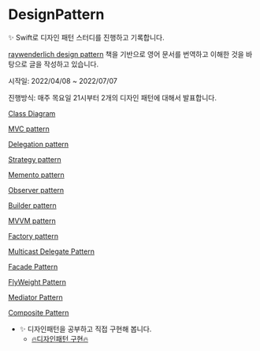 # DesignPattern

✨ Swift로 디자인 패턴 스터디를 진행하고 기록합니다. <p>
[raywenderlich design pattern](https://www.raywenderlich.com/books/design-patterns-by-tutorials) 책을 기반으로 영어 문서를 번역하고 이해한 것을 바탕으로 글을 작성하고 있습니다.

시작일: 2022/04/08 ~ 2022/07/07 <p>
진행방식: 매주 목요일 21시부터 2개의 디자인 패턴에 대해서 발표합니다.


[Class Diagram](https://rldd.tistory.com/365)<p>
[MVC pattern](https://rldd.tistory.com/366)<p>
[Delegation pattern](https://rldd.tistory.com/366)<p>
[Strategy pattern](https://rldd.tistory.com/371)<p>
[Memento pattern](https://rldd.tistory.com/376)<p>
[Observer pattern](https://rldd.tistory.com/382)<p>
[Builder pattern](https://rldd.tistory.com/383)<p>
[MVVM pattern](https://rldd.tistory.com/384)<p>
[Factory pattern](https://rldd.tistory.com/394)<p>
[Multicast Delegate Pattern](https://rldd.tistory.com/447)<p>
[Facade Pattern](https://rldd.tistory.com/448)<p>
[FlyWeight Pattern](https://rldd.tistory.com/449)<p>
[Mediator Pattern](https://rldd.tistory.com/452)<p>
[Composite Pattern](https://rldd.tistory.com/453)<p>
  
  
* ✨ 디자인패턴을 공부하고 직접 구현해 봅니다. 
  * [🔥디자인패턴 구현🔥](https://github.com/lgvv/DesignPattern/tree/main/%EB%94%94%EC%9E%90%EC%9D%B8%ED%8C%A8%ED%84%B4%EA%B5%AC%ED%98%84)
